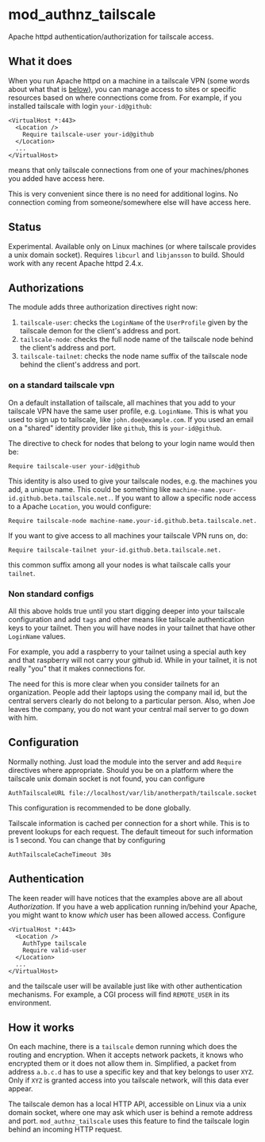 # mod\_authnz\_tailscale

Apache httpd authentication/authorization for tailscale access.

## What it does

When you run Apache httpd on a machine in a tailscale VPN (some words about what that is [below](#about_tailscale)), you can manage access to sites or specific
resources based on where connections come from. For example, if you installed tailscale with login `your-id@github`:

```
<VirtualHost *:443>
  <Location />
    Require tailscale-user your-id@github
  </Location>
  ...
</VirtualHost>
```

means that only tailscale connections from one of your machines/phones you added have access here.

This is very convenient since there is no need for additional logins. No connection coming from someone/somewhere else 
will have access here.

## Status

Experimental. Available only on Linux machines (or where tailscale provides a unix domain socket). Requires `libcurl` and `libjansson` to build. Should work with any recent Apache httpd 2.4.x.


## Authorizations

The module adds three authorization directives right now:

1. `tailscale-user`: checks the `LoginName` of the `UserProfile` given by the tailscale demon for the client's address and port.
2. `tailscale-node`: checks the full node name of the tailscale node behind the client's address and port.
2. `tailscale-tailnet`: checks the node name suffix of the tailscale node behind the client's address and port.

### on a standard tailscale vpn

On a default installation of tailscale, all machines that you add to your tailscale VPN have the same user profile, e.g. `LoginName`. This is what you used to sign up to tailscale, like `john.doe@example.com`. If you used an email on a "shared" identity provider like `github`, this is `your-id@github`.

The directive to check for nodes that belong to your login name would then be:

```
Require tailscale-user your-id@github
```

This identity is also used to give your tailscale nodes, e.g. the machines you add, a unique name. This could be something like `machine-name.your-id.github.beta.tailscale.net.`. If you want to allow a specific node access to a Apache `Location`, you would configure:

```
Require tailscale-node machine-name.your-id.github.beta.tailscale.net.
```

If you want to give access to all machines your tailscale VPN runs on, do:

```
Require tailscale-tailnet your-id.github.beta.tailscale.net.
```

this common suffix among all your nodes is what tailscale calls your `tailnet`.

### Non standard configs

All this above holds true until you start digging deeper into your tailscale configuration and add `tags`
and other means like tailscale authentication keys to your tailnet. Then you will have nodes in your tailnet
that have other `LoginName` values. 

For example, you add a raspberry to your tailnet using a special auth key and that raspberry will not carry
your github id. While in your tailnet, it is not really "you" that it makes connections for.

The need for this is more clear when you consider tailnets for an organization. People add their laptops using
the company mail id, but the central servers clearly do not belong to a particular person. Also, when Joe leaves
the company, you do not want your central mail server to go down with him.



## Configuration

Normally nothing. Just load the module into the server and add `Require` directives where appropriate. Should you
be on a platform where the tailscale unix domain socket is not found, you can configure

```
AuthTailscaleURL file://localhost/var/lib/anotherpath/tailscale.socket
```

This configuration is recommended to be done globally.

Tailscale information is cached per connection for a short while. This is to prevent lookups for 
each request. The default timeout for such information is 1 second. You can change that by configuring

```
AuthTailscaleCacheTimeout 30s
```


## Authentication

The keen reader will have notices that the examples above are all about *Authorization*. If you have 
a web application running in/behind your Apache, you might want to know *which* user has been allowed access. Configure

```
<VirtualHost *:443>
  <Location />
    AuthType tailscale
    Require valid-user
  </Location>
  ...
</VirtualHost>
```

and the tailscale user will be available just like with other authentication mechanisms. For example, a CGI
process will find `REMOTE_USER` in its environment.

## How it works

On each machine, there is a `tailscale` demon running which does the routing and encryption. When it accepts network packets, it knows who encrypted them or it does not allow them in. Simplified, a packet from address `a.b.c.d` has to use a specific key and that key belongs to user `XYZ`. Only if `XYZ` is granted access into you tailscale network, will this data ever appear.

The tailscale demon has a local HTTP API, accessible on Linux via a unix domain socket, where one may ask which user is behind a remote address and port. `mod_authnz_tailscale` uses this feature to find the tailscale login behind an incoming HTTP request.

